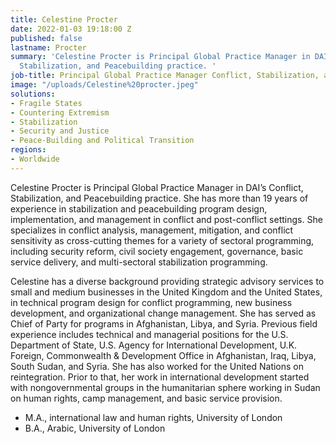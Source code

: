 ```yaml
---
title: Celestine Procter
date: 2022-01-03 19:18:00 Z
published: false
lastname: Procter
summary: 'Celestine Procter is Principal Global Practice Manager in DAI’s Conflict,
  Stabilization, and Peacebuilding practice. '
job-title: Principal Global Practice Manager Conflict, Stabilization, and Peacebuilding
image: "/uploads/Celestine%20procter.jpeg"
solutions:
- Fragile States
- Countering Extremism
- Stabilization
- Security and Justice
- Peace-Building and Political Transition
regions:
- Worldwide
---
```


Celestine Procter is Principal Global Practice Manager in DAI’s Conflict, Stabilization, and Peacebuilding practice. She has more than 19 years of experience in stabilization and peacebuilding program design, implementation, and management in conflict and post-conflict settings. She specializes in conflict analysis, management, mitigation, and conflict sensitivity as cross-cutting themes for a variety of sectoral programming, including security reform, civil society engagement, governance, basic service delivery, and multi-sectoral stabilization programming. 

Celestine has a diverse background providing strategic advisory services to small and medium businesses in the United Kingdom and the United States, in technical program design for conflict programming, new business development, and organizational change management. She has served as Chief of Party for programs in Afghanistan, Libya, and Syria. Previous field experience includes technical and managerial positions for the U.S. Department of State, U.S. Agency for International Development, U.K. Foreign, Commonwealth & Development Office in Afghanistan, Iraq, Libya, South Sudan, and Syria. She has also worked for the United Nations on reintegration. Prior to that, her work in international development started with nongovernmental groups in the humanitarian sphere working in Sudan on human rights, camp management, and basic service provision. 

* M.A., international law and human rights, University of London 
* B.A., Arabic, University of London 